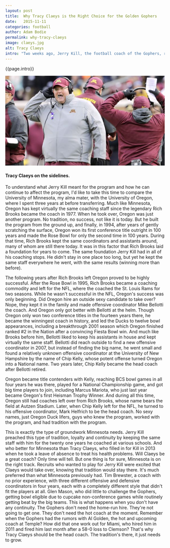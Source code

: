 ```yaml
---
layout: post
title:  Why Tracy Claeys is the Right Choice for the Golden Gophers
date:   2015-11-11
categories: football
author: Adam Bodie
permalink: why-tracy-claeys
image: claeys.jpg
alt: Tracy Claeys
intro: "Two weeks ago, Jerry Kill, the football coach of the Gophers, retired due to health concerns.  It seemed as if Minnesota would plummet to mediocrity yet again.  But despite the loss of Kill, the program made leaps and bounds in terms of success, fan appreciation and continuity while he was there.  Fanfare was much higher than it was when I went there in 2006, with JerrySota becoming a common phrase for Gopher fans.  They had two choices: Keep things the way it was and retain trusty defensive coordinator Tracy Claeys as its coach, or go in a different direction.  Choosing continuity over uncertainty, Minnesota made the right choice to keep Claeys as Head Coach."
---
```


<div class="article">
<p>{{page.intro}}</p>

<div class="blog-pic">
	<img src="img/claeys.jpg" data-toggle="tooltip" title="Tracy Claeys on the sidelines" class="image block img-responsive">
	<h4>Tracy Claeys on the sidelines.</h4>
</div>


<p>To understand what Jerry Kill meant for the program and how he can continue to affect the program, I'd like to take this time to compare the University of Minnesota, my alma mater, with the University of Oregon, where I spent three years at before transferring.  Much like Minnesota, Oregon has kept virtually the same coaching staff since the legendary Rich Brooks became the coach in 1977.  When he took over, Oregon was just another program.  No tradition, no success, not like it is today.  But he built the program from the ground up, and finally, in 1994, after years of gently scratching the surface, Oregon won its first conference title outright in 100 years and made the Rose Bowl for only the second time in 100 years.  During that time, Rich Brooks kept the same coordinators and assistants around, many of whom are still there today.  It was in this factor that Rich Brooks laid a foundation for years to come.  The same foundation Jerry Kill had in all of his coaching stops.  He didn't stay in one place too long, but yet he kept the same staff everywhere he went, with the same results (winning more than before).</p>
<p>The following years after Rich Brooks left Oregon proved to be highly successful.  After the Rose Bowl in 1995, Rich Brooks became a coaching commodity and left for the NFL, where the coached the St. Louis Rams for two seasons.  While he wasn't successful in the NFL, Oregon's success was only beginning.  Did Oregon hire an outside sexy candidate to take over?  Nope, they kept it in the family and made offensive coordinator Mike Bellotti the coach.  And Oregon only got better with Bellotti at the helm.  Though Oregon only won two conference titles in the fourteen years there, he became the winningest coach in history, and led the Ducks to twelve bowl appearances, including a breakthrough 2001 season which Oregon finished ranked #2 in the Nation after a convincing Fiesta Bowl win.  And much like Brooks before him, Bellotti liked to keep his assistants in house and kept virtually the same staff.  Bellotti did reach outside to find a new offensive coordinator in 2007, but instead of finding the big name, he went small and found a relatively unknown offensive coordinator at the University of New Hampshire by the name of Chip Kelly, whose potent offense turned Oregon into a National name.  Two years later, Chip Kelly became the head coach after Bellotti retired.</p>
<p>Oregon became title contenders with Kelly, reaching BCS bowl games in all four years he was there, played for a National Championship game, and got big time players to join, including Marcus Mariota, who just last year became Oregon's first Heisman Trophy Winner.  And during all this time, Oregon still had coaches left over from Rich Brooks, whose name bears the field at Autzen Stadium.  Later, when Chip Kelly left for the NFL, he turned to his offensive coordinator, Mark Helfrich to be the head coach.  No sexy names, just Oregon Duck lifers, guys who knew the program, worked with the program, and had tradition with the program.</p>
<p>This is exactly the type of groundwork Minnesota needs.  Jerry Kill preached this type of tradition, loyalty and continuity by keeping the same staff with him for the twenty one years he coached at various schools.  And who better for Minnesota than Tracy Claeys, who filled in for Kill in 2013 when he took a leave of absence to treat his health problems.  Will Claeys be a great coach?  Only time will tell.  But one thing is for sure, Minnesota is on the right track.  Recruits who wanted to play for Jerry Kill were excited that Claeys would take over, knowing that tradition would stay there.    It's much preferred than what Minnesota previously had.  Tim Brewster, a coach with no prior experience, with three different offensive and defensive coordinators in four years, each with a completely different style that didn't fit the players at all.  Glen Mason, who did little to challenge the Gophers, getting bowl eligible due to cupcake non-conference games while routinely getting beat by the big teams.  This is what happens when you don't have any continuity.  The Gophers don't need the home-run hire.  They're not going to get one.  They don't need the hot coach at the moment.  Remember when the Gophers had the rumors with Al Golden, the hot and upcoming coach at Temple?  How did that one work out for Miami, who hired him in 2011 and fired him last month after a 58-0 loss to Clemson?  That's why Tracy Claeys should be the head coach.  The tradition's there, it just needs to grow.</p>
</div>